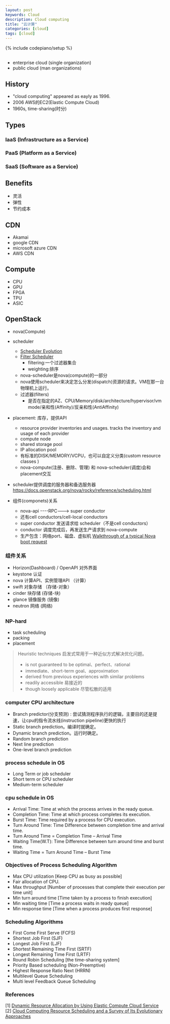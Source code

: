 ```yaml
---
layout: post
keywords: Cloud 
description: Cloud computing
title: "云计算"
categories: [cloud]
tags: [cloud]
---
```

{% include codepiano/setup %}

## 
* enterprise cloud (single organization)
* public cloud (man organizations)

## History
* "cloud computing" appeared as eayly as 1996.
* 2006 AWS的EC2(Elastic Compute Cloud) 
* 1960s, time-sharing(时分)


## Types
### IaaS (Infrastructure as a Service)
### PaaS (Platform as a Service)
### SaaS (Software as a Service)

## Benefits
* 灵活
* 弹性
* 节约成本

## CDN
* Akamai
* google CDN
* microsoft azure CDN
* AWS CDN

## Compute
* CPU
* GPU
* FPGA
* TPU
* ASIC


## OpenStack
* nova(Compute)
* scheduler
    *  [Scheduler Evolution](https://docs.openstack.org/nova/rocky/reference/scheduler-evolution.html)  
    * [Filter Scheduler](https://docs.openstack.org/nova/rocky/user/filter-scheduler.html)
        * filtering:一个过滤器集合
        * weighting:排序
    * nova-scheduler是nova(compute)的一部分
    * nova使用scheduler来决定怎么分发(dispatch)资源的请求。VM在那一台物理机上运行。
    * 过滤器(filters)
        * 是否在指定的AZ、CPU/Memory/disk/architecture/hypervisor/vm mode/亲和性(Affinity)/反亲和性(AntiAffinity)
* placement: 库存，提供API
    * resource provider inventories and usages. tracks the inventory and usage of each provider
    * compute node
    * shared storage pool
    *  IP allocation pool
    * 有标准的DISK/MEMORY/VCPU，也可以自定义分类(custom resource classes )
    * nova-compute(注册、删除、管理) 和 nova-scheduler(调度)会和placement交互

* scheduler提供调度的服务器和备选服务器 https://docs.openstack.org/nova/rocky/reference/scheduling.html
* 组件(componets)关系
  * nova-api  ----RPC--->  super conductor
  * 还有cell conductors/cell-local conductors
  * super conductor 发送请求给 scheduler（不是cell conductors）
  * conductor 调度完成后，再发送生产请求到 nova-compute
  * 生产包含：网络port、磁盘、虚拟机
[Walkthrough of a typical Nova boot request](https://github.com/jaypipes/articles/blob/master/openstack/walkthrough-launch-instance-request.md#call-scheduler-select-destinations)

### 组件关系
* Horizon(Dashboard) / OpenAPI 对外界面
* keystone  认证
* nova 计算API、实例管理API  （计算）
* swift  对象存储    （存储-对象）
* cinder 块存储       (存储-块)
* glance 镜像服务      (镜像)
* neutron 网络        (网络)

## 
### NP-hard
* task scheduling 
* packing 
* placement

> Heuristic techniques 启发式常用于一种近似方式解决优化问题。
> * is not guaranteed to be optimal、perfect、rational
> * immediate、short-term goal、approximation
> * derived from previous experiences with similar problems
> * readily accessible 易接近的
> * though loosely applicable 尽管松散的适用

### computer CPU  architecture
* Branch predictor(分支预测) : 尝试猜测程序执行的逻辑，主要目的还是提速，让cpu的指令流水线(instruction pipeline)更快的执行
* Static branch prediction。编译时就确定。
* Dynamic branch prediction。运行时确定。
* Random branch prediction
* Next line prediction
* One-level branch prediction

### process schedule in OS
* Long Term or job scheduler 
* Short term or CPU scheduler 
* Medium-term scheduler

### cpu schedule in OS
* Arrival Time: Time at which the process arrives in the ready queue.
* Completion Time: Time at which process completes its execution.
* Burst Time: Time required by a process for CPU execution.
* Turn Around Time: Time Difference between completion time and arrival time.
* Turn Around Time = Completion Time – Arrival Time
* Waiting Time(W.T): Time Difference between turn around time and burst time.
* Waiting Time = Turn Around Time – Burst Time

### Objectives of Process Scheduling Algorithm
* Max CPU utilization [Keep CPU as busy as possible]
* Fair allocation of CPU.
* Max throughput [Number of processes that complete their execution per time unit]
* Min turn around time [Time taken by a process to finish execution]
* Min waiting time [Time a process waits in ready queue]
* Min response time [Time when a process produces first response]

### Scheduling Algorithms
* First Come First Serve (FCFS)
* Shortest Job First (SJF)
* Longest Job First (LJF)
* Shortest Remaining Time First (SRTF)
* Longest Remaining Time First (LRTF)
* Round Robin Scheduling [the time-sharing system]
* Priority Based scheduling (Non-Preemptive)
* Highest Response Ratio Next (HRRN)
* Multilevel Queue Scheduling
* Multi level Feedback Queue Scheduling

### References
[1] [Dynamic Resource Allocation by Using Elastic Compute Cloud Service](http://www.rroij.com/open-access/dynamic-resource-allocation-by-using-elasticcompute-cloud-service.pdf)
[2] [Cloud Computing Resource Scheduling and a Survey of Its Evolutionary Approaches](https://core.ac.uk/download/pdf/296173442.pdf)